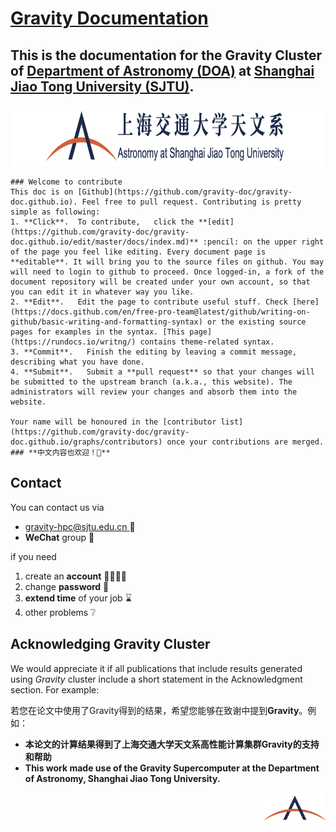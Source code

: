 # [Gravity Documentation](https://gravity-doc.github.io)

## This is the documentation for the **Gravity Cluster** of [Department of Astronomy (DOA)](http://astro.sjtu.edu.cn/en/) at [Shanghai Jiao Tong University (SJTU)](https://www.sjtu.edu.cn/).

<img src="./images/logo_DOA_large.png" width = "800" height = "100" div align=center />

```tip
### Welcome to contribute
This doc is on [Github](https://github.com/gravity-doc/gravity-doc.github.io). Feel free to pull request. Contributing is pretty simple as following:   
1. **Click**.  To contribute,   click the **[edit](https://github.com/gravity-doc/gravity-doc.github.io/edit/master/docs/index.md)** :pencil: on the upper right of the page you feel like editing. Every document page is **editable**. It will bring you to the source files on github. You may will need to login to github to proceed. Once logged-in, a fork of the document repository will be created under your own account, so that you can edit it in whatever way you like. 
2. **Edit**.   Edit the page to contribute useful stuff. Check [here](https://docs.github.com/en/free-pro-team@latest/github/writing-on-github/basic-writing-and-formatting-syntax) or the existing source pages for examples in the syntax. [This page](https://rundocs.io/writng/) contains theme-related syntax.
3. **Commit**.   Finish the editing by leaving a commit message, describing what you have done.
4. **Submit**.   Submit a **pull request** so that your changes will be submitted to the upstream branch (a.k.a., this website). The administrators will review your changes and absorb them into the website. 

Your name will be honoured in the [contributor list](https://github.com/gravity-doc/gravity-doc.github.io/graphs/contributors) once your contributions are merged.     
### **中文内容也欢迎！🥳**   
```
## Contact

You can contact us via

- [gravity-hpc@sjtu.edu.cn ](mailto:gravity-hpc@sjtu.edu.cn) 📧
- **WeChat** group 💬

if you need

1. create an **account** 🙋‍♂️🙋‍♀️
2. change **password** 🔐
3. **extend time** of your job ⌛
4. other problems ❔

## Acknowledging Gravity Cluster

We would appreciate it if all publications that include results generated using *Gravity* cluster include a short statement in the Acknowledgment section. For example:   

若您在论文中使用了Gravity得到的结果，希望您能够在致谢中提到**Gravity**。例如：   

- **本论文的计算结果得到了上海交通大学天文系高性能计算集群Gravity的支持和帮助**
- **This work made use of the Gravity Supercomputer at the Department of Astronomy, Shanghai Jiao Tong University.**

<img src="./images/logo_DOA_mini.png" width = "100" height = "50" div align=right />
